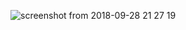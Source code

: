 ![screenshot from 2018-09-28 21 27 19](https://user-images.githubusercontent.com/34853850/46238716-56ca1e80-c365-11e8-878a-1daeabec7de5.png)

